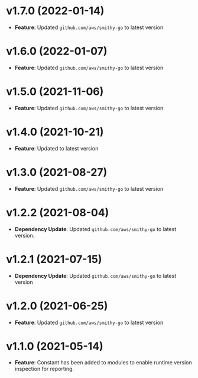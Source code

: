 # v1.7.0 (2022-01-14)

* **Feature**: Updated `github.com/aws/smithy-go` to latest version

# v1.6.0 (2022-01-07)

* **Feature**: Updated `github.com/aws/smithy-go` to latest version

# v1.5.0 (2021-11-06)

* **Feature**: Updated `github.com/aws/smithy-go` to latest version

# v1.4.0 (2021-10-21)

* **Feature**: Updated  to latest version

# v1.3.0 (2021-08-27)

* **Feature**: Updated `github.com/aws/smithy-go` to latest version

# v1.2.2 (2021-08-04)

* **Dependency Update**: Updated `github.com/aws/smithy-go` to latest version.

# v1.2.1 (2021-07-15)

* **Dependency Update**: Updated `github.com/aws/smithy-go` to latest version

# v1.2.0 (2021-06-25)

* **Feature**: Updated `github.com/aws/smithy-go` to latest version

# v1.1.0 (2021-05-14)

* **Feature**: Constant has been added to modules to enable runtime version inspection for reporting.

